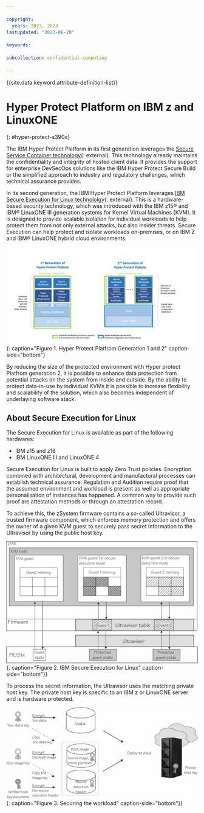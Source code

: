 ```yaml
---

copyright:
  years: 2023, 2023
lastupdated: "2023-06-28"

keywords: 

subcollection: confidential-computing

---
```


{{site.data.keyword.attribute-definition-list}}

# Hyper Protect Platform on IBM z and LinuxONE
{: #hyper-protect-s390x}


The IBM Hyper Protect Platform in its first generation leverages the [Secure Service Container technology](https://www.ibm.com/downloads/cas/V8XERDQO){: external}. This technology already maintains the confidentiality and integrity of hosted client data. It provides the support for enterprise DevSecOps solutions like the IBM Hyper Protect Secure Build or the simplified approach to industry and regulatory challenges, which technical assurance provides.

In its second generation, the IBM Hyper Protect Platform leverages [IBM Secure Execution for Linux technololgy](https://www.ibm.com/docs/en/linux-on-systems?topic=virtualization-introducing-secure-execution-linux){: external}. This is a hardware-based security technology, which was introduced with the IBM z15® and IBM® LinuxONE III generation systems for Kernel Virtual Machines (KVM). It is designed to provide scalable isolation for individual workloads to help protect them from not only external attacks, but also insider threats. Secure Execution can help protect and isolate workloads on-premises, or on IBM Z and IBM® LinuxONE hybrid cloud environments.

![Hyper Protect Platfrom Generation 1 and 2](../images/hps_gen1_2.png){: caption="Figure 1. Hyper Protect Platfrom Generation 1 and 2" caption-side="bottom"}

 By reducing the size of the protected environment with Hyper protect Platfrom generation 2, it is possible to enhance data protection from potential attacks on the system from inside and outside. By the ability to protect data-in-use by individual KVMs it is possible to increase flexibility and scalability of the solution, which also becomes independent of underlaying software stack.

## About Secure Execution for Linux

The Secure Execution for Linux is available as part of the following hardwares:
   * IBM z15 and z16
   * IBM LinuxONE III and LinuxONE 4


Secure Execution for Linux is built to apply Zero Trust policies. Encryption combined with architectural, development and manufactural processes can establish technical assurance. Regulation and Audition require proof that the assumed environment and workload is present as well as appropriate personalisation of instances has happened. A common way to provide such proof are attestation methods or through an attestation record. 

To achieve this, the zSystem firmware contains a so-called Ultravisor, a trusted firmware component, which enforces memory protection and offers the owner of a given KVM guest to securely pass secret information to the Ultravisor by using the public host key.

![Secure Exuection for Linux](../images/lxse_uv.jpg){: caption="Figure 2. IBM Secure Execution for Linux" caption-side="bottom"}}


To process the secret information, the Ultravisor uses the matching private host key. The private host key is specific to an IBM z or LinuxONE server and is hardware protected.

![Securing the workload](../images/lxse_flowkeys_otherway.jpg){: caption="Figure 3. Securing the workload" caption-side="bottom"}}

